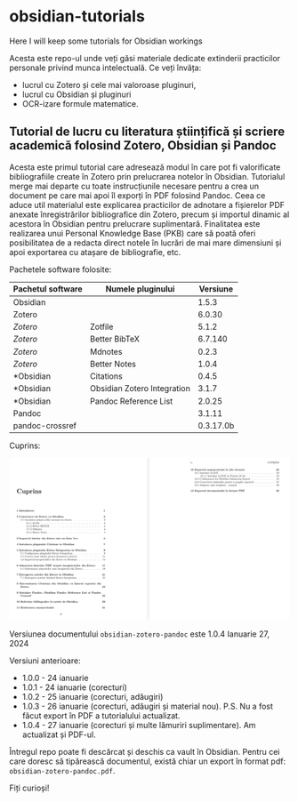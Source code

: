 # obsidian-tutorials

Here I will keep some tutorials for Obsidian workings

Acesta este repo-ul unde veți găsi materiale dedicate extinderii practicilor personale privind munca intelectuală. Ce veți învăța:
- lucrul cu Zotero și cele mai valoroase pluginuri,
- lucrul cu Obsidian și pluginuri
- OCR-izare formule matematice.

## Tutorial de lucru cu literatura științifică și scriere academică folosind Zotero, Obsidian și Pandoc

Acesta este primul tutorial care adresează modul în care pot fi valorificate bibliografiile create în Zotero prin prelucrarea notelor în Obsidian. Tutorialul merge mai departe cu toate instrucțiunile necesare pentru a crea un document pe care mai apoi îl exporți în PDF folosind Pandoc. Ceea ce aduce util materialul este explicarea practicilor de adnotare a fișierelor PDF anexate înregistrărilor bibliografice din Zotero, precum și importul dinamic al acestora în Obsidian pentru prelucrare suplimentară. Finalitatea este realizarea unui Personal Knowledge Base (PKB) care să poată oferi posibilitatea de a redacta direct notele în lucrări de mai mare dimensiuni și apoi exportarea cu atașare de bibliografie, etc.

Pachetele software folosite:

| Pachetul software | Numele pluginului | Versiune |
| ---- | ---- | ---- |
| Obsidian |  | 1.5.3 |
| Zotero |  | 6.0.30 |
| *Zotero* | Zotfile | 5.1.2 |
| *Zotero* | Better BibTeX | 6.7.140 |
| *Zotero* | Mdnotes | 0.2.3 |
| *Zotero* | Better Notes | 1.0.4 |
| *Obsidian | Citations | 0.4.5 |
| *Obsidian | Obsidian Zotero Integration | 3.1.7 |
| *Obsidian | Pandoc Reference List | 2.0.25 |
| Pandoc |  | 3.1.11 |
| pandoc-crossref |  | 0.3.17.0b |

Cuprins:

![Cuprinsul primului tutorial](Cuprins-Tutorial-Obsidian.png)

Versiunea documentului `obsidian-zotero-pandoc` este 1.0.4
Ianuarie 27, 2024

Versiuni anterioare:
- 1.0.0 - 24 ianuarie
- 1.0.1 - 24 ianuarie (corecturi)
- 1.0.2 - 25 ianuarie (corecturi, adăugiri)
- 1.0.3 - 26 ianuarie (corecturi, adăugiri și material nou). P.S. Nu a fost făcut export în PDF a tutorialului actualizat.
- 1.0.4 - 27 ianuarie (corecturi și multe lămuriri suplimentare). Am actualizat și PDF-ul.

Întregul repo poate fi descărcat și deschis ca vault în Obsidian. Pentru cei care doresc să tipărească documentul, există chiar un export în format pdf: `obsidian-zotero-pandoc.pdf`.

Fiți curioși!